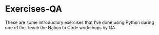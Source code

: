 # Exercises-QA
These are some introductory exercises that I've done using Python during one of the Teach the Nation to Code workshops by QA.
